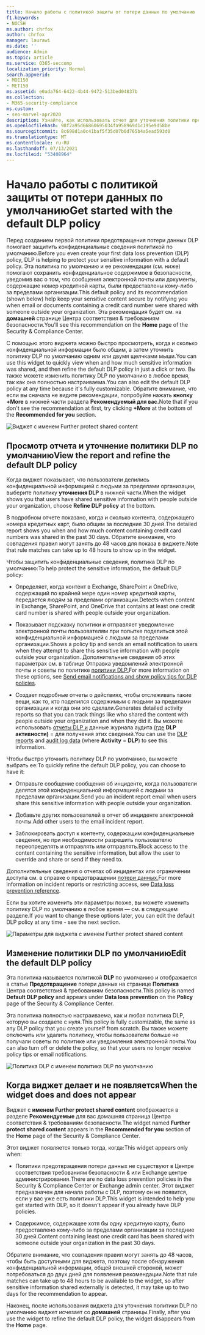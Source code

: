 ```yaml
---
title: Начало работы с политикой защиты от потери данных по умолчанию
f1.keywords:
- NOCSH
ms.author: chrfox
author: chrfox
manager: laurawi
ms.date: ''
audience: Admin
ms.topic: article
ms.service: O365-seccomp
localization_priority: Normal
search.appverid:
- MOE150
- MET150
ms.assetid: e0ada764-6422-4b44-9472-513bed04837b
ms.collection:
- M365-security-compliance
ms.custom:
- seo-marvel-apr2020
description: Узнайте, как использовать отчет для уточнения политики предотвращения потери данных по умолчанию в организации.
ms.openlocfilehash: 98f2a95d66860695034fa958969d1c195e9d58be
ms.sourcegitcommit: 8c698d1a0c41baf5f35d07b0d765b4a5ead593d0
ms.translationtype: MT
ms.contentlocale: ru-RU
ms.lasthandoff: 07/13/2021
ms.locfileid: "53408964"
---
```

# <a name="get-started-with-the-default-dlp-policy"></a><span data-ttu-id="d497a-103">Начало работы с политикой защиты от потери данных по умолчанию</span><span class="sxs-lookup"><span data-stu-id="d497a-103">Get started with the default DLP policy</span></span>

<span data-ttu-id="d497a-104">Перед созданием первой политики предотвращения потери данных DLP помогает защитить конфиденциальные сведения политикой по умолчанию.</span><span class="sxs-lookup"><span data-stu-id="d497a-104">Before you even create your first data loss prevention (DLP) policy, DLP is helping to protect your sensitive information with a default policy.</span></span> <span data-ttu-id="d497a-105">Эта политика по умолчанию и ее рекомендации (см. ниже) помогают сохранить конфиденциальное содержимое в безопасности, уведомив вас о том, что сообщения электронной почты или документы, содержащие номер кредитной карты, были предоставлены кому-либо за пределами организации.</span><span class="sxs-lookup"><span data-stu-id="d497a-105">This default policy and its recommendation (shown below) help keep your sensitive content secure by notifying you when email or documents containing a credit card number were shared with someone outside your organization.</span></span> <span data-ttu-id="d497a-106">Эта рекомендация будет см. на **домашней** странице Центра соответствия &amp; требованиям безопасности.</span><span class="sxs-lookup"><span data-stu-id="d497a-106">You'll see this recommendation on the **Home** page of the Security &amp; Compliance Center.</span></span> 
  
<span data-ttu-id="d497a-107">С помощью этого виджета можно быстро просмотреть, когда и сколько конфиденциальной информации было общим, а затем уточнить политику DLP по умолчанию одним или двумя щелчками мыши.</span><span class="sxs-lookup"><span data-stu-id="d497a-107">You can use this widget to quickly view when and how much sensitive information was shared, and then refine the default DLP policy in just a click or two.</span></span> <span data-ttu-id="d497a-108">Вы также можете изменить политику DLP по умолчанию в любое время, так как она полностью настраиваема.</span><span class="sxs-lookup"><span data-stu-id="d497a-108">You can also edit the default DLP policy at any time because it's fully customizable.</span></span> <span data-ttu-id="d497a-109">Обратите внимание, что если вы сначала не видите рекомендации, попробуйте нажать **кнопку +More** в нижней части раздела **Рекомендуемый для вас.**</span><span class="sxs-lookup"><span data-stu-id="d497a-109">Note that if you don't see the recommendation at first, try clicking **+More** at the bottom of the **Recommended for you** section.</span></span> 
  
![Виджет с именем Further protect shared content](../media/2bae6dbc-cc92-4f35-b54c-c36e60226b5b.png)
  
## <a name="view-the-report-and-refine-the-default-dlp-policy"></a><span data-ttu-id="d497a-111">Просмотр отчета и уточнение политики DLP по умолчанию</span><span class="sxs-lookup"><span data-stu-id="d497a-111">View the report and refine the default DLP policy</span></span>

<span data-ttu-id="d497a-112">Когда виджет показывает, что пользователи делились конфиденциальной информацией с людьми за пределами организации, выберите политику **уточнения DLP** в нижней части.</span><span class="sxs-lookup"><span data-stu-id="d497a-112">When the widget shows you that users have shared sensitive information with people outside your organization, choose **Refine DLP policy** at the bottom.</span></span> 
  
<span data-ttu-id="d497a-113">В подробном отчете показано, когда и сколько контента, содержащего номера кредитных карт, было общим за последние 30 дней.</span><span class="sxs-lookup"><span data-stu-id="d497a-113">The detailed report shows you when and how much content containing credit card numbers was shared in the past 30 days.</span></span> <span data-ttu-id="d497a-114">Обратите внимание, что совпадения правил могут занять до 48 часов для показа в виджете.</span><span class="sxs-lookup"><span data-stu-id="d497a-114">Note that rule matches can take up to 48 hours to show up in the widget.</span></span>
  
<span data-ttu-id="d497a-115">Чтобы защитить конфиденциальные сведения, политика DLP по умолчанию:</span><span class="sxs-lookup"><span data-stu-id="d497a-115">To help protect the sensitive information, the default DLP policy:</span></span>
  
- <span data-ttu-id="d497a-116">Определяет, когда контент в Exchange, SharePoint и OneDrive, содержащий по крайней мере один номер кредитной карты, передается людям за пределами организации.</span><span class="sxs-lookup"><span data-stu-id="d497a-116">Detects when content in Exchange, SharePoint, and OneDrive that contains at least one credit card number is shared with people outside your organization.</span></span>
    
- <span data-ttu-id="d497a-117">Показывает подсказку политики и отправляет уведомление электронной почты пользователям при попытке поделиться этой конфиденциальной информацией с людьми за пределами организации.</span><span class="sxs-lookup"><span data-stu-id="d497a-117">Shows a policy tip and sends an email notification to users when they attempt to share this sensitive information with people outside your organization.</span></span> <span data-ttu-id="d497a-118">Дополнительные сведения об этих параметрах см. в таблице Отправка уведомлений электронной почты и советы по политике [политики DLP.](use-notifications-and-policy-tips.md)</span><span class="sxs-lookup"><span data-stu-id="d497a-118">For more information on these options, see [Send email notifications and show policy tips for DLP policies](use-notifications-and-policy-tips.md).</span></span>
    
- <span data-ttu-id="d497a-119">Создает подробные отчеты о действиях, чтобы отслеживать такие вещи, как то, кто поделился содержимым с людьми за пределами организации и когда они это сделали.</span><span class="sxs-lookup"><span data-stu-id="d497a-119">Generates detailed activity reports so that you can track things like who shared the content with people outside your organization and when they did it.</span></span> <span data-ttu-id="d497a-120">Вы можете использовать [отчеты DLP и](view-the-dlp-reports.md) данные журнала аудита [(где](search-the-audit-log-in-security-and-compliance.md) **DLP активности)**  =  для получения этих сведений.</span><span class="sxs-lookup"><span data-stu-id="d497a-120">You can use the [DLP reports](view-the-dlp-reports.md) and [audit log data](search-the-audit-log-in-security-and-compliance.md) (where **Activity** = **DLP**) to see this information.</span></span>
    
<span data-ttu-id="d497a-121">Чтобы быстро уточнить политику DLP по умолчанию, вы можете выбрать ее:</span><span class="sxs-lookup"><span data-stu-id="d497a-121">To quickly refine the default DLP policy, you can choose to have it:</span></span>
  
- <span data-ttu-id="d497a-122">Отправьте сообщение сообщения об инциденте, когда пользователи делятся этой конфиденциальной информацией с людьми за пределами организации.</span><span class="sxs-lookup"><span data-stu-id="d497a-122">Send you an incident report email when users share this sensitive information with people outside your organization.</span></span>
    
- <span data-ttu-id="d497a-123">Добавьте других пользователей в отчет об инциденте электронной почты.</span><span class="sxs-lookup"><span data-stu-id="d497a-123">Add other users to the email incident report.</span></span>
    
- <span data-ttu-id="d497a-124">Заблокировать доступ к контенту, содержащим конфиденциальные сведения, но при необходимости разрешить пользователю переопределять и отправлять или отправлять.</span><span class="sxs-lookup"><span data-stu-id="d497a-124">Block access to the content containing the sensitive information, but allow the user to override and share or send if they need to.</span></span>
    
<span data-ttu-id="d497a-125">Дополнительные сведения о отчетах об инцидентах или ограничении доступа см. в справке о предотвращении [потери данных.](data-loss-prevention-policies.md)</span><span class="sxs-lookup"><span data-stu-id="d497a-125">For more information on incident reports or restricting access, see [Data loss prevention reference](data-loss-prevention-policies.md).</span></span>
  
<span data-ttu-id="d497a-126">Если вы хотите изменить эти параметры позже, вы можете изменить политику DLP по умолчанию в любое время — см. в следующем разделе.</span><span class="sxs-lookup"><span data-stu-id="d497a-126">If you want to change these options later, you can edit the default DLP policy at any time - see the next section.</span></span>
  
![Параметры для виджета с именем Further protect shared content](../media/dad30a84-2715-4c0a-a5c5-44d85492363e.png)
  
## <a name="edit-the-default-dlp-policy"></a><span data-ttu-id="d497a-128">Изменение политики DLP по умолчанию</span><span class="sxs-lookup"><span data-stu-id="d497a-128">Edit the default DLP policy</span></span>

<span data-ttu-id="d497a-129">Эта политика называется политикой **DLP** по умолчанию и отображается в статье **Предотвращение** потери данных на странице **Политика** Центра соответствия &amp; требованиям безопасности.</span><span class="sxs-lookup"><span data-stu-id="d497a-129">This policy is named **Default DLP policy** and appears under **Data loss prevention** on the **Policy** page of the Security &amp; Compliance Center.</span></span> 
  
<span data-ttu-id="d497a-130">Эта политика полностью настраиваема, как и любая политика DLP, которую вы создаете с нуля.</span><span class="sxs-lookup"><span data-stu-id="d497a-130">This policy is fully customizable, the same as any DLP policy that you create yourself from scratch.</span></span> <span data-ttu-id="d497a-131">Вы также можете отключить или удалить политику, чтобы пользователи больше не получали советы по политике или уведомления электронной почты.</span><span class="sxs-lookup"><span data-stu-id="d497a-131">You can also turn off or delete the policy, so that your users no longer receive policy tips or email notifications.</span></span>
  
![Политика DLP с именем политика DLP по умолчанию](../media/260731e8-4d57-4c98-abec-07b052ec48d5.png)
  
## <a name="when-the-widget-does-and-does-not-appear"></a><span data-ttu-id="d497a-133">Когда виджет делает и не появляется</span><span class="sxs-lookup"><span data-stu-id="d497a-133">When the widget does and does not appear</span></span>

<span data-ttu-id="d497a-134">Виджет с **именем Further protect shared content** отображается  в разделе **Рекомендуемые** для вас домашняя страница Центра соответствия &amp; требованиям безопасности.</span><span class="sxs-lookup"><span data-stu-id="d497a-134">The widget named **Further protect shared content** appears in the **Recommended for you** section of the **Home** page of the Security &amp; Compliance Center.</span></span> 
  
<span data-ttu-id="d497a-135">Этот виджет появляется только тогда, когда:</span><span class="sxs-lookup"><span data-stu-id="d497a-135">This widget appears only when:</span></span>
  
- <span data-ttu-id="d497a-136">Политики предотвращения потери данных не существуют в Центре соответствия требованиям безопасности &amp; или Exchange центре администрирования.</span><span class="sxs-lookup"><span data-stu-id="d497a-136">There are no data loss prevention policies in the Security &amp; Compliance Center or Exchange admin center.</span></span> <span data-ttu-id="d497a-137">Этот виджет предназначен для начала работы с DLP, поэтому он не появится, если у вас уже есть политики DLP.</span><span class="sxs-lookup"><span data-stu-id="d497a-137">This widget is intended to help you get started with DLP, so it doesn't appear if you already have DLP policies.</span></span>
    
- <span data-ttu-id="d497a-138">Содержимое, содержащее хотя бы одну кредитную карту, было предоставлено кому-либо за пределами организации за последние 30 дней.</span><span class="sxs-lookup"><span data-stu-id="d497a-138">Content containing least one credit card has been shared with someone outside your organization in the past 30 days.</span></span>
    
<span data-ttu-id="d497a-139">Обратите внимание, что совпадения правил могут занять до 48 часов, чтобы быть доступными для виджета, поэтому после обнаружения конфиденциальной информации, общей внешней стороной, может потребоваться до двух дней для появления рекомендации.</span><span class="sxs-lookup"><span data-stu-id="d497a-139">Note that rule matches can take up to 48 hours to be available to the widget, so after sensitive information shared externally is detected, it may take up to two days for the recommendation to appear.</span></span>
  
<span data-ttu-id="d497a-140">Наконец, после использования виджета для уточнения политики DLP по умолчанию виджет исчезает со **домашней** страницы.</span><span class="sxs-lookup"><span data-stu-id="d497a-140">Finally, after you use the widget to refine the default DLP policy, the widget disappears from the **Home** page.</span></span> 
  

